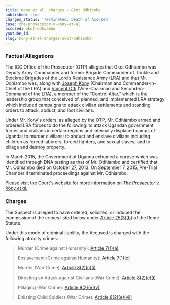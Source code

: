 ```yaml
---
title: Kony et al. charges - Okot Odhiambo
published: true
charges_status: 'Terminated: Death of Accused'
case: the-prosecutor-v-kony-et-al
accused: okot-odhiambo
youtube_id:
slug: kony-et-al-charges-okot-odhiambo
---
```



### Factual Allegations

The ICC Office of the Prosecutor (OTP) alleges that Okot Odhiambo was Deputy Army Commander and former Brigade Commander of Trinkle and Stockree Brigades of the Lord’s Resistance Army (LRA) and that Mr. Odhiambo was, along with [Joseph Kony](https://www.aba-icc.org/accused/joseph-kony/) (Chairman and Commander-in-Chief of the LRA) and [Vincent Otti](https://www.aba-icc.org/accused/vincent-otti/) (Vice-Chairman and Second-in-Command of the LRA), a member of the “Control Altar,” which is the leadership group that conceived of, planned, and implemented LRA strategy which included campaigns to attack civilian settlements and standing orders to attack, abduct, and loot civilians.&nbsp;

Under Mr. Kony's orders, as alleged by the OTP, Mr. Odhiambo armed and ordered LRA forces to do the following: to attack Ugandan government forces and civilians in certain regions and internally displaced camps of Uganda; to murder civilians; to abduct and enslave civilians including children as forced laborers, forced fighters, and sexual slaves; and to pillage and destroy property.&nbsp;

In March 2015, the Government of Uganda exhumed a corpse which was identified through DNA testing as that of Mr. Odhiambo and certified that Mr. Odhiambo died on October 27, 2013. On September 7, 2015, Pre-Trial Chamber II terminated proceedings against Mr. Odhiambo.

Please visit the Court's website for more information on *[The Prosecutor v. Kony et al.](https://www.icc-cpi.int/uganda/kony)*

### Charges

The Suspect is alleged to have ordered, solicited, or induced the commission of the crimes listed below under&nbsp;[Article 25(3)(b)](http://www.casematrixnetwork.org/case-m/klamberg-commentary/rome-statute/#c1198) of the Rome Statute.

Under this mode of criminal liability, the Accused is charged with the following atrocity crimes:

> Murder (Crime against Humanity):&nbsp;[Article 7(1)(a)](http://www.casematrixnetwork.org/cmn-knowledge-hub/klamberg-commentary/elements-of-crime/#c2286)
>
>
> Enslavement (Crime against Humanity):&nbsp;[Article 7(1)(c)](http://www.casematrixnetwork.org/cmn-knowledge-hub/klamberg-commentary/elements-of-crime/#c2288)
>
>
> Murder (War Crime):&nbsp;[Article 8(2)(c)(i)](http://www.casematrixnetwork.org/cmn-knowledge-hub/klamberg-commentary/elements-of-crime/#c2359)
>
>
> Directing an Attack against Civilians (War Crime):&nbsp;[Article 8(2)(e)(i)](http://www.casematrixnetwork.org/cmn-knowledge-hub/klamberg-commentary/elements-of-crime/#c2367)
>
>
> Pillaging (War Crime):&nbsp;[Article 8(2)(e)(v)](http://www.casematrixnetwork.org/cmn-knowledge-hub/klamberg-commentary/elements-of-crime/#c2371)
>
>
> Enlisting Child Soldiers (War Crime):&nbsp;[Article 8(2)(e)(vii)](http://www.casematrixnetwork.org/cmn-knowledge-hub/klamberg-commentary/elements-of-crime/#c2378)